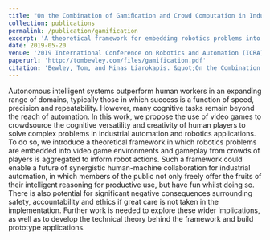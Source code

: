 ```yaml
---
title: "On the Combination of Gamiﬁcation and Crowd Computation in Industrial Automation and Robotics Applications"
collection: publications
permalink: /publication/gamification
excerpt: 'A theoretical framework for embedding robotics problems into video games, enabling distributed control by a crowd of players.'
date: 2019-05-20
venue: '2019 International Conference on Robotics and Automation (ICRA)'
paperurl: 'http://tombewley.com/files/gamification.pdf'
citation: 'Bewley, Tom, and Minas Liarokapis. &quot;On the Combination of Gamification and Crowd Computation in Industrial Automation and Robotics Applications.&quot; <i>2019 International Conference on Robotics and Automation (ICRA)</i>. IEEE, 2019.'
---
```

Autonomous intelligent systems outperform human workers in an expanding range of domains, typically those in which success is a function of speed, precision and repeatability. However, many cognitive tasks remain beyond the reach of automation. In this work, we propose the use of video games to crowdsource the cognitive versatility and creativity of human players to solve complex problems in industrial automation and robotics applications. To do so, we introduce a theoretical framework in which robotics problems are embedded into video game environments and gameplay from crowds of players is aggregated to inform robot actions. Such a framework could enable a future of synergistic human-machine collaboration for industrial automation, in which members of the public not only freely offer the fruits of their intelligent reasoning for productive use, but have fun whilst doing so. There is also potential for significant negative consequences surrounding safety, accountability and ethics if great care is not taken in the implementation. Further work is needed to explore these wider implications, as well as to develop the technical theory behind the framework and build prototype applications.